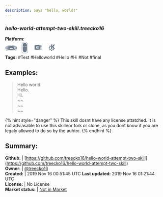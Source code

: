 ```yaml
---
description: Says "hello, world!"
---
```


### _hello-world-attempt-two-skill.treecko16_  
  
**Platform:**  
 ![Mark I](../.gitbook/assets/mark-1-icon.png)  ![Mark II](../.gitbook/assets/mark-2-icon.png)  ![Picroft](../.gitbook/assets/picroft-icon.png)  ![plasmoid](../.gitbook/assets/kde.png)   
**Tags:** \#Test \#Helloworld \#Hello \#Hi \#Not \#final   
## Examples:  
> Hello world.  
> Hello.  
> Hi.  
> ~~  
> ~~  
> ~~  
  
{% hint style="danger" %}
This skill dosnt have any license attatched. It is not adviasable to use this skillnor fork or clone, as you dont know if you are legaly allowed to do so by the auhtor.
{% endhint %}
  
## Summary:  
**Github:** | [https://github.com/treecko16/hello-world-attempt-two-skill](https://github.com/treecko16/hello-world-attempt-two-skill)  
**Owner:** | [@treecko16](https://github.com/treecko16)  
**Created:** | 2019 Nov 16 00:51:45 UTC  **Last updated:** 2019 Nov 16 01:21:44 UTC  
**License:** | No License  
**Market status:** | [Not in Market](https://market.mycroft.ai/skill/)  
